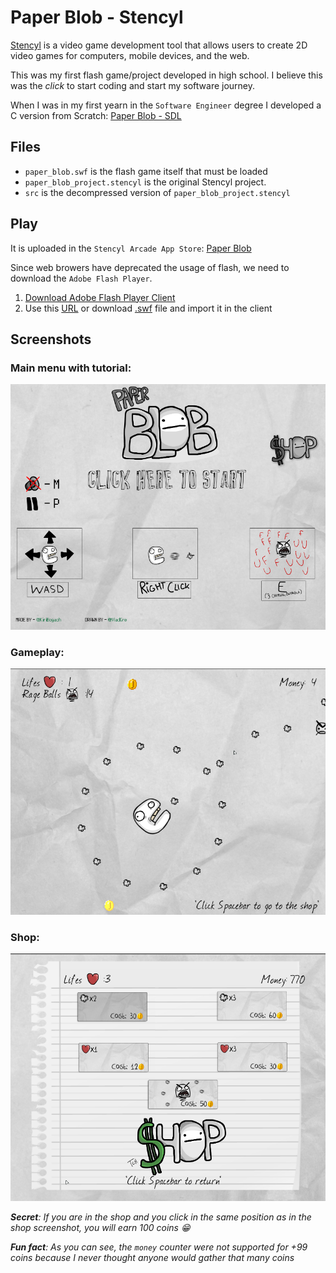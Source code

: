 # Paper Blob - Stencyl

[Stencyl](https://github.com/Stencyl/stencyl-engine) is a video game development tool that allows users to create 2D video games for computers, mobile devices, and the web.

This was my first flash game/project developed in high school. I believe this was the *click* to start coding and start my software journey.

When I was in my first yearn in the `Software Engineer` degree I developed a C version from Scratch: [Paper Blob - SDL](https://github.com/kyryl-bogach/paper-blob-sdl)

## Files
* `paper_blob.swf` is the flash game itself that must be loaded
* `paper_blob_project.stencyl` is the original Stencyl project.
* `src` is the decompressed version of `paper_blob_project.stencyl`

## Play
It is uploaded in the `Stencyl Arcade App Store`: [Paper Blob](http://www.stencyl.com/game/play/24752)

Since web browers have deprecated the usage of flash, we need to download the `Adobe Flash Player`. 

1. [Download Adobe Flash Player Client](https://www.adobe.com/support/flashplayer/debug_downloads.html)
2. Use this [URL](http://kyryl.bogach.es/paper_blob.swf) or download [.swf](paper_blob.swf) file and import it in the client

## Screenshots
### Main menu with tutorial:
![Main menu](screenshots/main_menu.png)

### Gameplay:
![Gameplay](screenshots/game.png)

### Shop:
![Shop](screenshots/shop.png)

_**Secret**: If you are in the shop and you click in the same position as in the shop screenshot, you will earn 100 coins 😁_

_**Fun fact**: As you can see, the `money` counter were not supported for +99 coins because I never thought anyone would gather that many coins_ 
